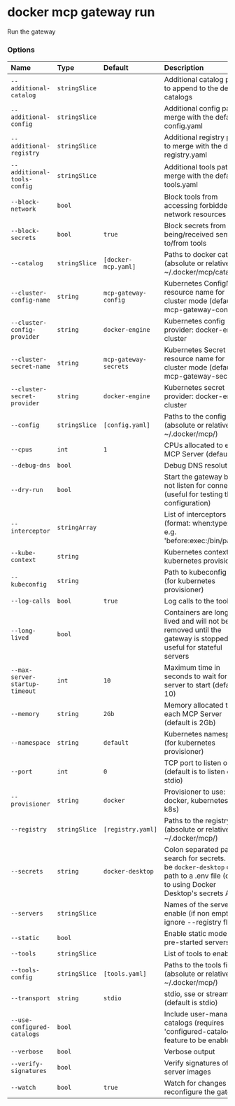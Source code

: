# docker mcp gateway run

<!---MARKER_GEN_START-->
Run the gateway

### Options

| Name                           | Type          | Default               | Description                                                                                                                                   |
|:-------------------------------|:--------------|:----------------------|:----------------------------------------------------------------------------------------------------------------------------------------------|
| `--additional-catalog`         | `stringSlice` |                       | Additional catalog paths to append to the default catalogs                                                                                    |
| `--additional-config`          | `stringSlice` |                       | Additional config paths to merge with the default config.yaml                                                                                 |
| `--additional-registry`        | `stringSlice` |                       | Additional registry paths to merge with the default registry.yaml                                                                             |
| `--additional-tools-config`    | `stringSlice` |                       | Additional tools paths to merge with the default tools.yaml                                                                                   |
| `--block-network`              | `bool`        |                       | Block tools from accessing forbidden network resources                                                                                        |
| `--block-secrets`              | `bool`        | `true`                | Block secrets from being/received sent to/from tools                                                                                          |
| `--catalog`                    | `stringSlice` | `[docker-mcp.yaml]`   | Paths to docker catalogs (absolute or relative to ~/.docker/mcp/catalogs/)                                                                    |
| `--cluster-config-name`        | `string`      | `mcp-gateway-config`  | Kubernetes ConfigMap resource name for cluster mode (default: mcp-gateway-config)                                                             |
| `--cluster-config-provider`    | `string`      | `docker-engine`       | Kubernetes config provider: docker-engine, cluster                                                                                            |
| `--cluster-secret-name`        | `string`      | `mcp-gateway-secrets` | Kubernetes Secret resource name for cluster mode (default: mcp-gateway-secrets)                                                               |
| `--cluster-secret-provider`    | `string`      | `docker-engine`       | Kubernetes secret provider: docker-engine, cluster                                                                                            |
| `--config`                     | `stringSlice` | `[config.yaml]`       | Paths to the config files (absolute or relative to ~/.docker/mcp/)                                                                            |
| `--cpus`                       | `int`         | `1`                   | CPUs allocated to each MCP Server (default is 1)                                                                                              |
| `--debug-dns`                  | `bool`        |                       | Debug DNS resolution                                                                                                                          |
| `--dry-run`                    | `bool`        |                       | Start the gateway but do not listen for connections (useful for testing the configuration)                                                    |
| `--interceptor`                | `stringArray` |                       | List of interceptors to use (format: when:type:path, e.g. 'before:exec:/bin/path')                                                            |
| `--kube-context`               | `string`      |                       | Kubernetes context (for kubernetes provisioner)                                                                                               |
| `--kubeconfig`                 | `string`      |                       | Path to kubeconfig file (for kubernetes provisioner)                                                                                          |
| `--log-calls`                  | `bool`        | `true`                | Log calls to the tools                                                                                                                        |
| `--long-lived`                 | `bool`        |                       | Containers are long-lived and will not be removed until the gateway is stopped, useful for stateful servers                                   |
| `--max-server-startup-timeout` | `int`         | `10`                  | Maximum time in seconds to wait for each server to start (default is 10)                                                                      |
| `--memory`                     | `string`      | `2Gb`                 | Memory allocated to each MCP Server (default is 2Gb)                                                                                          |
| `--namespace`                  | `string`      | `default`             | Kubernetes namespace (for kubernetes provisioner)                                                                                             |
| `--port`                       | `int`         | `0`                   | TCP port to listen on (default is to listen on stdio)                                                                                         |
| `--provisioner`                | `string`      | `docker`              | Provisioner to use: docker, kubernetes (or k8s)                                                                                               |
| `--registry`                   | `stringSlice` | `[registry.yaml]`     | Paths to the registry files (absolute or relative to ~/.docker/mcp/)                                                                          |
| `--secrets`                    | `string`      | `docker-desktop`      | Colon separated paths to search for secrets. Can be `docker-desktop` or a path to a .env file (default to using Docker Desktop's secrets API) |
| `--servers`                    | `stringSlice` |                       | Names of the servers to enable (if non empty, ignore --registry flag)                                                                         |
| `--static`                     | `bool`        |                       | Enable static mode (aka pre-started servers)                                                                                                  |
| `--tools`                      | `stringSlice` |                       | List of tools to enable                                                                                                                       |
| `--tools-config`               | `stringSlice` | `[tools.yaml]`        | Paths to the tools files (absolute or relative to ~/.docker/mcp/)                                                                             |
| `--transport`                  | `string`      | `stdio`               | stdio, sse or streaming (default is stdio)                                                                                                    |
| `--use-configured-catalogs`    | `bool`        |                       | Include user-managed catalogs (requires 'configured-catalogs' feature to be enabled)                                                          |
| `--verbose`                    | `bool`        |                       | Verbose output                                                                                                                                |
| `--verify-signatures`          | `bool`        |                       | Verify signatures of the server images                                                                                                        |
| `--watch`                      | `bool`        | `true`                | Watch for changes and reconfigure the gateway                                                                                                 |


<!---MARKER_GEN_END-->

